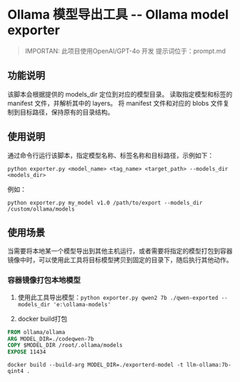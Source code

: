 # Ollama 模型导出工具 -- Ollama model exporter

> IMPORTAN: 此项目使用OpenAI/GPT-4o 开发
> 提示词位于：prompt.md 

## 功能说明
该脚本会根据提供的 models_dir 定位到对应的模型目录。
读取指定模型和标签的 manifest 文件，并解析其中的 layers。
将 manifest 文件和对应的 blobs 文件复制到目标路径，保持原有的目录结构。

## 使用说明
通过命令行运行该脚本，指定模型名称、标签名称和目标路径，示例如下：

`python exporter.py <model_name> <tag_name> <target_path> --models_dir <models_dir>`

例如：

`python exporter.py my_model v1.0 /path/to/export --models_dir /custom/ollama/models`

## 使用场景
当需要将本地某一个模型导出到其他主机运行，或者需要将指定的模型打包到容器镜像中时，可以使用此工具将目标模型拷贝到固定的目录下，随后执行其他动作。

### 容器镜像打包本地模型
1. 使用此工具导出模型：`python exporter.py qwen2 7b ./qwen-exported --models_dir 'e:\ollama-models'`

2. docker build打包
```dockerfile
FROM ollama/ollama
ARG MODEL_DIR=./codeqwen-7b
COPY $MODEL_DIR /root/.ollama/models
EXPOSE 11434
```

`docker build --build-arg MODEL_DIR=./exporterd-model -t llm-ollama:7b-qint4 .`